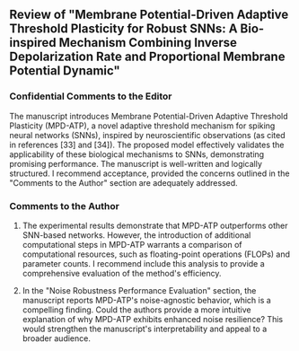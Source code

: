 ## Review of "Membrane Potential-Driven Adaptive Threshold Plasticity for Robust SNNs: A Bio-inspired Mechanism Combining Inverse Depolarization Rate and Proportional Membrane Potential Dynamic"

### Confidential Comments to the Editor
The manuscript introduces Membrane Potential-Driven Adaptive Threshold Plasticity (MPD-ATP), a novel adaptive threshold mechanism for spiking neural networks (SNNs), inspired by neuroscientific observations (as cited in references [33] and [34]). The proposed model effectively validates the applicability of these biological mechanisms to SNNs, demonstrating promising performance. The manuscript is well-written and logically structured. I recommend acceptance, provided the concerns outlined in the "Comments to the Author" section are adequately addressed.

### Comments to the Author

1. The experimental results demonstrate that MPD-ATP outperforms other SNN-based networks. However, the introduction of additional computational steps in MPD-ATP warrants a comparison of computational resources, such as floating-point operations (FLOPs) and parameter counts. I recommend include this analysis to provide a comprehensive evaluation of the method's efficiency.

2. In the "Noise Robustness Performance Evaluation" section, the manuscript reports MPD-ATP's noise-agnostic behavior, which is a compelling finding. Could the authors provide a more intuitive explanation of why MPD-ATP exhibits enhanced noise resilience? This would strengthen the manuscript's interpretability and appeal to a broader audience.


